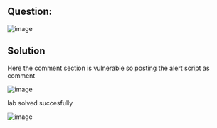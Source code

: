 ## Question:

![image](https://github.com/RahulMMenon011/PortSwigger_Labs/assets/140642506/c765465d-28b4-45c8-bb70-76aee966dff7)

## Solution

Here the comment section is vulnerable so posting the alert script as comment

![image](https://github.com/RahulMMenon011/PortSwigger_Labs/assets/140642506/40ab62b8-b15f-4a76-9739-bcd4d9d0cb80)

lab solved succesfully

![image](https://github.com/RahulMMenon011/PortSwigger_Labs/assets/140642506/f464fbb8-bd31-40dc-896f-2d5ef2bad2cb)

